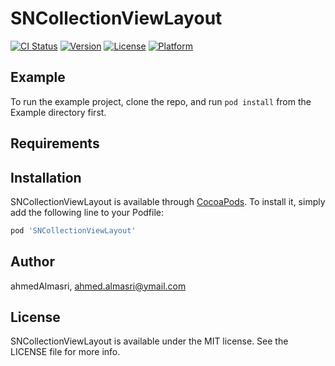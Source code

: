 # SNCollectionViewLayout

[![CI Status](https://img.shields.io/travis/ahmedAlmasri/SNCollectionViewLayout.svg?style=flat)](https://travis-ci.org/ahmedAlmasri/SNCollectionViewLayout)
[![Version](https://img.shields.io/cocoapods/v/SNCollectionViewLayout.svg?style=flat)](https://cocoapods.org/pods/SNCollectionViewLayout)
[![License](https://img.shields.io/cocoapods/l/SNCollectionViewLayout.svg?style=flat)](https://cocoapods.org/pods/SNCollectionViewLayout)
[![Platform](https://img.shields.io/cocoapods/p/SNCollectionViewLayout.svg?style=flat)](https://cocoapods.org/pods/SNCollectionViewLayout)

## Example

To run the example project, clone the repo, and run `pod install` from the Example directory first.

## Requirements

## Installation

SNCollectionViewLayout is available through [CocoaPods](https://cocoapods.org). To install
it, simply add the following line to your Podfile:

```ruby
pod 'SNCollectionViewLayout'
```

## Author

ahmedAlmasri, ahmed.almasri@ymail.com

## License

SNCollectionViewLayout is available under the MIT license. See the LICENSE file for more info.

